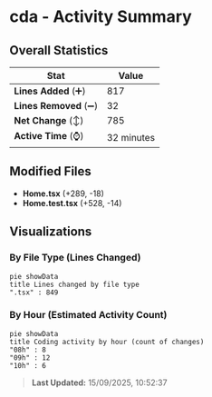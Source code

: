 # cda - Activity Summary 

## Overall Statistics

| Stat                   | Value                                                             |
| ---------------------- | ----------------------------------------------------------------- |
| **Lines Added** (➕)   | 817                                          |
| **Lines Removed** (➖) | 32                                        |
| **Net Change** (↕)    | 785                |
| **Active Time** (⌚)   | 32 minutes |


## Modified Files
- **Home.tsx** (+289, -18)
- **Home.test.tsx** (+528, -14)

## Visualizations

### By File Type (Lines Changed)

```mermaid
pie showData
title Lines changed by file type
".tsx" : 849
```

### By Hour (Estimated Activity Count)

```mermaid
pie showData
title Coding activity by hour (count of changes)
"08h" : 8
"09h" : 12
"10h" : 6
```


> **Last Updated:** 15/09/2025, 10:52:37